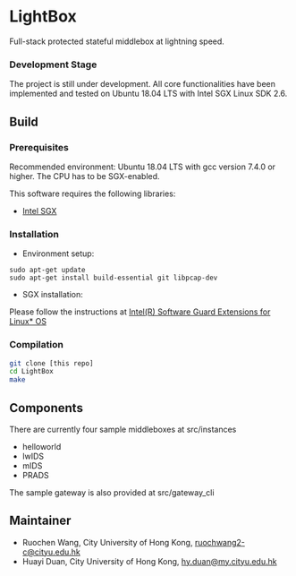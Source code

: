 # LightBox

Full-stack protected stateful middlebox at lightning speed.

### Development Stage

The project is still under development. All core functionalities have been implemented and tested on Ubuntu 18.04 LTS with Intel SGX Linux SDK 2.6.

## Build

### Prerequisites  

Recommended environment: Ubuntu 18.04 LTS with gcc version 7.4.0 or higher. The CPU has to be SGX-enabled.

This software requires the following libraries:

* [Intel SGX](https://software.intel.com/en-us/sgx)

### Installation

- Environment setup: 

```shell
sudo apt-get update
sudo apt-get install build-essential git libpcap-dev
```
- SGX installation:

Please follow the instructions at [Intel(R) Software Guard Extensions for Linux* OS](https://github.com/intel/linux-sgx)

### Compilation
```bash
git clone [this repo]
cd LightBox
make
```

## Components
There are currently four sample middleboxes at src/instances

- helloworld
- lwIDS
- mIDS
- PRADS

The sample gateway is also provided at src/gateway_cli

## Maintainer
- Ruochen Wang, City University of Hong Kong, ruochwang2-c@cityu.edu.hk
- Huayi Duan, City University of Hong Kong, hy.duan@my.cityu.edu.hk



